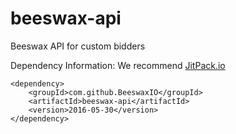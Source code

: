 # beeswax-api
Beeswax API for custom bidders

Dependency Information:
We recommend [JitPack.io](https://jitpack.io/#BeeswaxIO/beeswax-api)

    <dependency>
        <groupId>com.github.BeeswaxIO</groupId>
        <artifactId>beeswax-api</artifactId>
        <version>2016-05-30</version>
    </dependency>
